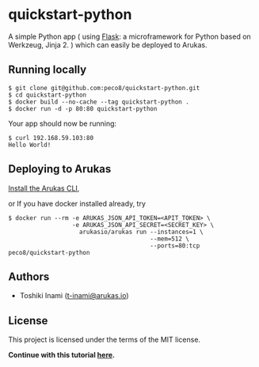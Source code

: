 # quickstart-python
A simple Python app ( using [Flask](http://flask.pocoo.org/): a microframework for Python based on Werkzeug, Jinja 2. ) which can easily be deployed to Arukas.

## Running locally

```
$ git clone git@github.com:peco8/quickstart-python.git
$ cd quickstart-python
$ docker build --no-cache --tag quickstart-python .
$ docker run -d -p 80:80 quickstart-python
```

Your app should now be running:

```
$ curl 192.168.59.103:80
Hello World!
```

## Deploying to Arukas

[Install the Arukas CLI](https://github.com/arukasio/cli),

or If you have docker installed already, try
```
$ docker run --rm -e ARUKAS_JSON_API_TOKEN=<APIT_TOKEN> \
                  -e ARUKAS_JSON_API_SECRET=<SECRET_KEY> \
                    arukasio/arukas run --instances=1 \
                                        --mem=512 \
                                        --ports=80:tcp peco8/quickstart-python
```
## Authors

* Toshiki Inami (<t-inami@arukas.io>)

## License

This project is licensed under the terms of the MIT license.

**Continue with this tutorial [here](/).**
